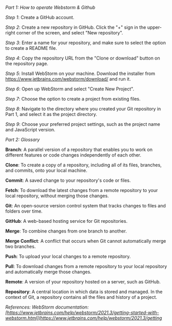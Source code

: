 *Part 1: How to operate Webstorm & Github*


*Step 1*: Create a GitHub account.

*Step 2*: Create a new repository in GitHub. Click the "+" sign in the upper-right corner of the screen, and select "New repository".

*Step 3*: Enter a name for your repository, and make sure to select the option to create a README file.

*Step 4*: Copy the repository URL from the "Clone or download" button on the repository page.

*Step 5*: Install WebStorm on your machine. Download the installer from https://www.jetbrains.com/webstorm/download/ and run it.

*Step 6*: Open up WebStorm and select "Create New Project".

*Step 7*: Choose the option to create a project from existing files.

*Step 8*: Navigate to the directory where you created your Git repository in Part 1, and select it as the project directory.

*Step 9*: Choose your preferred project settings, such as the project name and JavaScript version.


*Part 2: Glossary*

**Branch**: A parallel version of a repository that enables you to work on different features or code changes independently of each other.

**Clone**: To create a copy of a repository, including all of its files, branches, and commits, onto your local machine.

**Commit**: A saved change to your repository's code or files.

**Fetch**: To download the latest changes from a remote repository to your local repository, without merging those changes.

**Git**: An open-source version control system that tracks changes to files and folders over time.

**GitHub**: A web-based hosting service for Git repositories.

**Merge**: To combine changes from one branch to another.

**Merge Conflict**: A conflict that occurs when Git cannot automatically merge two branches.

**Push**: To upload your local changes to a remote repository.

**Pull**: To download changes from a remote repository to your local repository and automatically merge those changes.

**Remote**: A version of your repository hosted on a server, such as GitHub.

**Repository**: A central location in which data is stored and managed. In the context of Git, a repository contains all the files and history of a project.

*References: WebStorm documentation: [https://www.jetbrains.com/help/webstorm/2021.3/getting-started-with-webstorm.html](https://www.jetbrains.com/help/webstorm/2021.3/getting*
